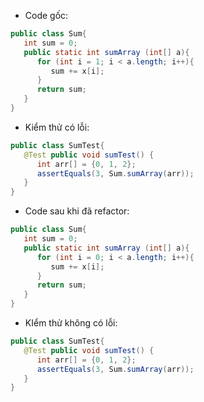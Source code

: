 - Code gốc:
```java
public class Sum{
   int sum = 0;
   public static int sumArray (int[] a){  
      for (int i = 1; i < a.length; i++){
         sum += x[i];
      }
      return sum;
   }
}
```
- Kiểm thử có lỗi: 
```java
public class SumTest{
   @Test public void sumTest() {
      int arr[] = {0, 1, 2};
      assertEquals(3, Sum.sumArray(arr));
   }
}
```
- Code sau khi đã refactor:
```java
public class Sum{
   int sum = 0;
   public static int sumArray (int[] a){  
      for (int i = 0; i < a.length; i++){
         sum += x[i];
      }
      return sum;
   }
}
```
- KIểm thử không có lỗi:
```java
public class SumTest{
   @Test public void sumTest() {
      int arr[] = {0, 1, 2};
      assertEquals(3, Sum.sumArray(arr));
   }
}
```
